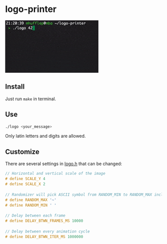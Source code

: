 # logo-printer

![example.gif](./example.gif)

## Install 
Just run `make` in terminal.

## Use
```bash
./logo <your_message>
```

Only latin letters and digits are allowed.

## Customize
There are several settings in [logo.h](./include/logo.h) that can be changed:

```c
// Horizontal and vertical scale of the image
# define SCALE_Y 4 
# define SCALE_X 2

// Randomizer will pick ASCII symbol from RANDOM_MIN to RANDOM_MAX inclusively.
# define RANDOM_MAX '~'
# define RANDOM_MIN ' '

// Delay between each frame
# define DELAY_BTWN_FRAMES_MS 10000

// Delay between every animation cycle
# define DELAY_BTWN_ITER_MS 1000000

```

